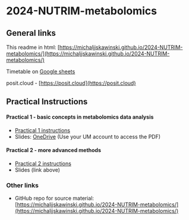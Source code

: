 # 2024-NUTRIM-metabolomics

## General links

This readme in html: [https://michaljjskawinski.github.io/2024-NUTRIM-metabolomics/](https://michaljjskawinski.github.io/2024-NUTRIM-metabolomics/)

Timetable on [Google sheets](https://docs.google.com/spreadsheets/u/0/d/1mt0nUgz8h7Lax0L2wGjKzeZomPlQbVFaPmd1gahLUqA/edit?usp=sharing&pli=1)

posit.cloud - [https://posit.cloud](https://posit.cloud)



## Practical Instructions

#### Practical 1 - basic concepts in metabolomics data analysis 

- [Practical 1 instructions](https://michaljjskawinski.github.io/2024-NUTRIM-metabolomics/practical-1/web/practical1-instructions.html)
- Slides: [OneDrive](https://maastrichtuniversity-my.sharepoint.com/:b:/g/personal/michal_skawinski_maastrichtuniversity_nl/EUNzXV0bsohLv2yx5rTUT1EB5aSSBFzPdCIbcl4e5WVw1w?e=weFnAg) (Use your UM account to access the PDF)

#### Practical 2 - more advanced methods

- [Practical 2 instructions](https://michaljjskawinski.github.io/2024-NUTRIM-metabolomics/practical-2/web/practical2-instructions.html)
- Slides (link above)


### Other links

- GitHub repo for source material: [https://michaljjskawinski.github.io/2024-NUTRIM-metabolomics/](https://michaljjskawinski.github.io/2024-NUTRIM-metabolomics/)

